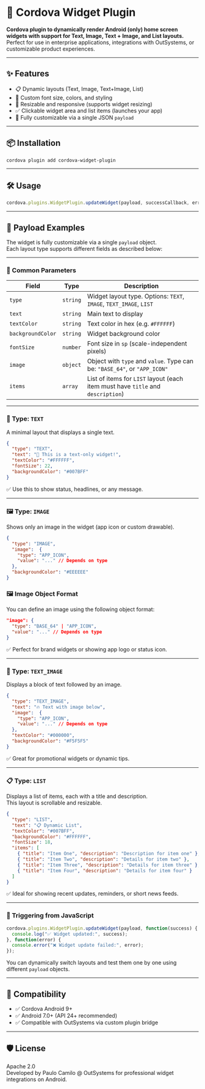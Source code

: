 # 📱 Cordova Widget Plugin

**Cordova plugin to dynamically render Android (only) home screen widgets with support for Text, Image, Text + Image, and List layouts.**  
Perfect for use in enterprise applications, integrations with OutSystems, or customizable product experiences.

---

## ✨ Features

- 📋 Dynamic layouts (Text, Image, Text+Image, List)
- 🎨 Custom font size, colors, and styling
- 🔄 Resizable and responsive (supports widget resizing)
- ✅ Clickable widget area and list items (launches your app)
- 🔧 Fully customizable via a single JSON `payload`

---

## 📦 Installation

```bash
cordova plugin add cordova-widget-plugin
```

---

## 🛠 Usage

```js
cordova.plugins.WidgetPlugin.updateWidget(payload, successCallback, errorCallback);
```

---

## 📨 Payload Examples

The widget is fully customizable via a single `payload` object.  
Each layout type supports different fields as described below:

---

### 🧾 Common Parameters

| Field             | Type     | Description                                                                 |
|------------------|----------|-----------------------------------------------------------------------------|
| `type`           | `string` | Widget layout type. Options: `TEXT`, `IMAGE`, `TEXT_IMAGE`, `LIST`         |
| `text`           | `string` | Main text to display                                                        |
| `textColor`      | `string` | Text color in hex (e.g. `#FFFFFF`)                                          |
| `backgroundColor`| `string` | Widget background color                                                     |
| `fontSize`       | `number` | Font size in `sp` (scale-independent pixels)                                |
| `image`          | `object` | Object with `type` and `value`. Type can be: `"BASE_64"`, or `"APP_ICON"` |
| `items`          | `array`  | List of items for `LIST` layout (each item must have `title` and `description`) |

---

### 🔹 Type: `TEXT`

A minimal layout that displays a single text.

```json
{
  "type": "TEXT",
  "text": "🚀 This is a text-only widget!",
  "textColor": "#FFFFFF",
  "fontSize": 22,
  "backgroundColor": "#007BFF"
}
```

✅ Use this to show status, headlines, or any message.

---

### 🖼️ Type: `IMAGE`

Shows only an image in the widget (app icon or custom drawable).

```json
{
  "type": "IMAGE",
  "image":  {
    "type": "APP_ICON",
    "value": "..." // Depends on type
  },
  "backgroundColor": "#EEEEEE"
}
```

### 🖼️ Image Object Format

You can define an image using the following object format:

```json
"image": {
  "type": "BASE_64" | "APP_ICON",
  "value": "..." // Depends on type
}
```

✅ Perfect for brand widgets or showing app logo or status icon.

---

### 🔸 Type: `TEXT_IMAGE`

Displays a block of text followed by an image.

```json
{
  "type": "TEXT_IMAGE",
  "text": "🔥 Text with image below",
  "image":  {
    "type": "APP_ICON",
    "value": "..." // Depends on type
  },
  "textColor": "#000000",
  "backgroundColor": "#F5F5F5"
}
```

✅ Great for promotional widgets or dynamic tips.

---

### 📋 Type: `LIST`

Displays a list of items, each with a title and description.  
This layout is scrollable and resizable.

```json
{
  "type": "LIST",
  "text": "📋 Dynamic List",
  "textColor": "#007BFF",
  "backgroundColor": "#FFFFFF",
  "fontSize": 18,
  "items": [
    { "title": "Item One", "description": "Description for item one" },
    { "title": "Item Two", "description": "Details for item two" },
    { "title": "Item Three", "description": "Details for item three" },
    { "title": "Item Four", "description": "Details for item four" }
  ]
}
```

✅ Ideal for showing recent updates, reminders, or short news feeds.

---

### 🚀 Triggering from JavaScript

```js
cordova.plugins.WidgetPlugin.updateWidget(payload, function(success) {
  console.log("✅ Widget updated:", success);
}, function(error) {
  console.error("❌ Widget update failed:", error);
});
```

You can dynamically switch layouts and test them one by one using different `payload` objects.

---

## 📲 Compatibility

- ✅ Cordova Android 9+
- ✅ Android 7.0+ (API 24+ recommended)
- ✅ Compatible with OutSystems via custom plugin bridge

---

## 🛡 License

Apache 2.0  
Developed by Paulo Camilo @ OutSystems for professional widget integrations on Android.
